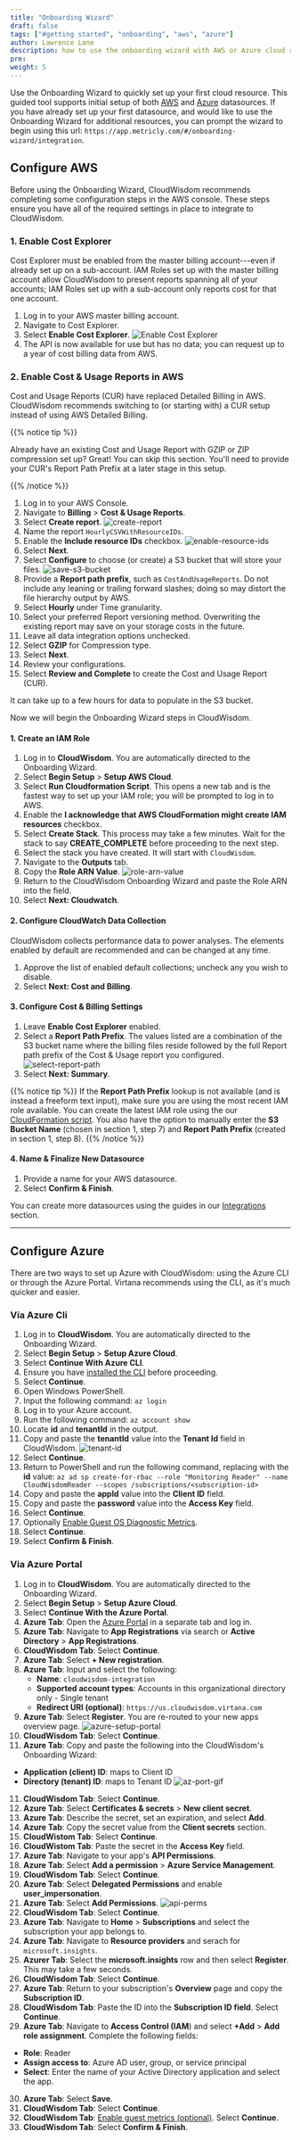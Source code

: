 ```yaml
---
title: "Onboarding Wizard"
draft: false
tags: ["#getting started", "onboarding", "aws", "azure"]
author: Lawrence Lane
description: how to use the onboarding wizard with AWS or Azure cloud resources.
pre:
weight: 5
---
```


Use the Onboarding Wizard to quickly set up your first cloud resource. This guided tool supports initial setup of both [AWS][6] and [Azure][7] datasources. If you have already set up your first datasource, and would like to use the Onboarding Wizard for additional resources, you can prompt the wizard to begin using this url: `https://app.metricly.com/#/onboarding-wizard/integration`.

## Configure AWS

Before using the Onboarding Wizard, CloudWisdom recommends completing some configuration steps in the AWS console. These steps ensure you have all of the required settings in place to integrate to CloudWisdom.

### 1. Enable Cost Explorer
Cost Explorer must be enabled from the master billing account---even if already set up on a sub-account. IAM Roles set up with the master billing account allow CloudWisdom to present reports spanning all of your accounts; IAM Roles set up with a sub-account only reports cost for that one account.

1. Log in to your AWS master billing account.
2. Navigate to Cost Explorer.
3. Select **Enable Cost Explorer**.
![Enable Cost Explorer](/images/aws-integration/enable-cost-explorer.png)
4. The API is now available for use but has no data; you can request up to a year of cost billing data from AWS.

### 2. Enable Cost & Usage Reports in AWS

Cost and Usage Reports (CUR) have replaced Detailed Billing in AWS. CloudWisdom recommends switching to (or starting with) a CUR setup instead of using AWS Detailed Billing.

{{% notice tip %}}

Already have an existing Cost and Usage Report with GZIP or ZIP compression set up? Great! You can skip this section. You'll need to provide your CUR's Report Path Prefix at a later stage in this setup.

{{% /notice %}}

1. Log in to your AWS Console.
2. Navigate to **Billing** > **Cost & Usage Reports**.
3. Select **Create report**.
![create-report](/images/aws-cur/create-report.png)
4. Name the report `HourlyCSVWithResourceIDs`.
5. Enable the **Include resource IDs** checkbox.
![enable-resource-ids](/images/aws-cur/enable-resource-ids.png)
6. Select **Next**.
7. Select **Configure** to choose (or create) a S3 bucket that will store your files.
![save-s3-bucket](/images/aws-cur/save-s3-bucket.png)
8. Provide a **Report path prefix**, such as `CostAndUsageReports`. Do not include any leaning or trailing forward slashes; doing so may distort the file hierarchy output by AWS.
9. Select **Hourly** under Time granularity.
10. Select your preferred Report versioning method. Overwriting the existing report may save on your storage costs in the future.
11. Leave all data integration options unchecked.
12. Select **GZIP** for Compression type.
13. Select **Next**.
14. Review your configurations.
16. Select **Review and Complete** to create the Cost and Usage Report (CUR).

It can take up to a few hours for data to populate in the S3 bucket.

Now we will begin the Onboarding Wizard steps in CloudWisdom.

#### 1. Create an IAM Role

1. Log in to **CloudWisdom**. You are automatically directed to the Onboarding Wizard.
2. Select **Begin Setup** > **Setup AWS Cloud**.
3. Select **Run Cloudformation Script**. This opens a new tab and is the fastest way to set up your IAM role; you will be prompted to log in to AWS.
4. Enable the **I acknowledge that AWS CloudFormation might create IAM resources** checkbox.
5. Select **Create Stack**. This process may take a few minutes. Wait for the stack to say **CREATE_COMPLETE** before proceeding to the next step.
6. Select the stack you have created. It will start with `CloudWisdom`.
7. Navigate to the **Outputs** tab.
8. Copy the **Role ARN Value**.
![role-arn-value](/images/onboarding-wizard/role-arn-value.png)
9. Return to the CloudWisdom Onboarding Wizard and paste the Role ARN into the field.
10. Select **Next: Cloudwatch**.

#### 2. Configure CloudWatch Data Collection

CloudWisdom collects performance data to power analyses. The elements enabled by default are recommended and can be changed at any time.

1. Approve the list of enabled default collections; uncheck any you wish to disable.
2. Select **Next: Cost and Billing**.

#### 3. Configure Cost & Billing Settings

1. Leave **Enable Cost Explorer** enabled.
2. Select a **Report Path Prefix**. The values listed are a combination of the S3 bucket name where the billing files reside followed by the full Report path prefix of the Cost & Usage report you configured.
![select-report-path](/images/onboarding-wizard/select-report-path.png)
3. Select **Next: Summary**.


{{% notice tip %}}
If the **Report Path Prefix** lookup is not available (and is instead a freeform text input), make sure you are using the most recent IAM role available. You can create the latest IAM role using the our [CloudFormation script](/integrations/aws-integration/aws-cloudformation-installation/).
You also have the option to manually enter the **S3 Bucket Name** (chosen in section 1, step 7) and **Report Path Prefix** (created in section 1, step 8).
{{% /notice %}}

#### 4. Name & Finalize New Datasource

1. Provide a name for your AWS datasource.
2. Select **Confirm & Finish**.

You can create more datasources using the guides in our [Integrations][3] section.

---

## Configure Azure

There are two ways to set up Azure with CloudWisdom: using the Azure CLI or through the Azure Portal. Virtana recommends using the CLI, as it's much quicker and easier.

### Via Azure Cli

1. Log in to **CloudWisdom**. You are automatically directed to the Onboarding Wizard.
2. Select **Begin Setup** > **Setup Azure Cloud**.
3. Select **Continue With Azure CLI**.
4. Ensure you have [installed the CLI][4] before proceeding.
5. Select **Continue**.
6. Open Windows PowerShell.
7. Input the following command:
`az login`
8. Log in to your Azure account.
9. Run the following command: `az account show`
10. Locate **id** and **tenantId** in the output.
11. Copy and paste the **tenantId** value into the **Tenant Id** field in CloudWisdom.
![tenant-id](/images/onboarding-wizard/tenant-id.png)
12. Select **Continue**.
13. Return to PowerShell and run the following command, replacing *<subscription-id>* with the **id** value:
`az ad sp create-for-rbac --role "Monitoring Reader" --name CloudWisdomReader --scopes /subscriptions/<subscription-id>`
14. Copy and paste the **appId** value into the **Client ID** field.
15. Copy and paste the **password** value into the **Access Key** field.
16. Select **Continue**.
17. Optionally [Enable Guest OS Diagnostic Metrics][5].
18. Select **Continue**.
19. Select **Confirm & Finish**.

### Via Azure Portal

1. Log in to **CloudWisdom**. You are automatically directed to the Onboarding Wizard.
2. Select **Begin Setup** > **Setup Azure Cloud**.
3. Select **Continue With the Azure Portal**.
4. **Azure Tab**: Open the [Azure Portal](https://portal.azure.com/) in a separate tab and log in.
5. **Azure Tab**: Navigate to **App Registrations** via search or **Active Directory** > **App Registrations**.
5. **CloudWisdom Tab**: Select **Continue**.
6. **Azure Tab**: Select **+ New registration**.
7. **Azure Tab**: Input and select the following:
   - **Name**: `cloudwisdom-integration`
   - **Supported account types**: Accounts in this organizational directory only - Single tenant
   - **Redirect URI (optional)**: `https://us.cloudwisdom.virtana.com`
8. **Azure Tab**: Select **Register**. You are re-routed to your new apps overview page.
![azure-setup-portal](/images/onboarding-wizard/azure-setup-portal.png)
9. **CloudWisdom Tab**: Select **Continue**.
10. **Azure Tab**: Copy and paste the following into the CloudWisdom's Onboarding Wizard:
   - **Application (client) ID**: maps to Client ID
   - **Directory (tenant) ID**:  maps to Tenant ID
![az-port-gif](/images/onboarding-wizard/az-port-gif.gif)
11. **CloudWisdom Tab**: Select **Continue**.
12. **Azure Tab**: Select **Certificates & secrets** > **New client secret**.
13. **Azure Tab**: Describe the secret, set an expiration, and select **Add**.
14. **Azure Tab**: Copy the secret value from the **Client secrets** section.
15. **CloudWistom Tab**: Select **Continue**.
16. **CloudWistom Tab**: Paste the secret in the **Access Key** field.
17. **Azure Tab**: Navigate to your app's **API Permissions**.
18. **Azure Tab**: Select **Add a permission** > **Azure Service Management**.
19. **CloudWisdom Tab**: Select **Continue**.
20. **Azure Tab**: Select **Delegated Permissions** and enable **user_impersonation**.
21. **Azure Tab**: Select **Add Permissions**.
![api-perms](/images/onboarding-wizard/api-perms.png)
22. **CloudWisdom Tab**: Select **Continue**.
23. **Azure Tab**: Navigate to **Home** > **Subscriptions** and select the subscription your app belongs to.
24. **Azure Tab**: Navigate to **Resource providers** and serach for `microsoft.insights`.
25. **Azurer Tab**: Select the **microsoft.insights** row and then select **Register**. This may take a few seconds.
26. **CloudWisdom Tab**: Select **Continue**.
27. **Azure Tab**: Return to your subscription's **Overview** page and copy the **Subscription ID**.
28. **CloudWisdom Tab**: Paste the ID into the **Subscription ID field**. Select **Continue**.
29. **Azure Tab**: Navigate to **Access Control (IAM**) and select **+Add** > **Add role assignment**. Complete the following fields:
  - **Role**: Reader
  - **Assign access to**: Azure AD user, group, or service principal
  - **Select**: Enter the name of your Active Directory application and select the app.
30. **Azure Tab**: Select **Save**.
31. **CloudWisdom Tab**: Select **Continue**.
32. **CloudWisdom Tab**: [Enable guest metrics (optional)][8]. Select **Continue**.
33. **CloudWisdom Tab**: Select **Confirm & Finish**.


[1]:/integrations/aws-integration/aws-cur/
[2]:/integrations/aws-integration/#prerequisite-enable-cost-explorer
[3]:/integrations/
[4]: https://docs.microsoft.com/en-us/cli/azure/install-azure-cli?view=azure-cli-latest
[5]: /integrations/microsoft-azure/azure-enable-guest-os-diagnostic/
[6]: /getting-started/onboarding-wizard/#configure-aws
[7]: /getting-started/onboarding-wizard/#configure-azure
[8]: /integrations/microsoft-azure/azure-enable-guest-os-diagnostic/
